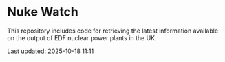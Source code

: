 # Nuke Watch

This repository includes code for retrieving the latest information available on the output of EDF nuclear power plants in the UK.

Last updated: 2025-10-18 11:11